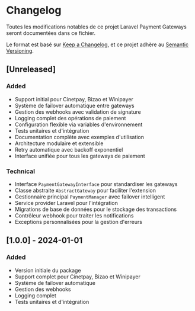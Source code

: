 # Changelog

Toutes les modifications notables de ce projet Laravel Payment Gateways seront documentées dans ce fichier.

Le format est basé sur [Keep a Changelog](https://keepachangelog.com/fr/1.0.0/),
et ce projet adhère au [Semantic Versioning](https://semver.org/spec/v2.0.0.html).

## [Unreleased]

### Added
- Support initial pour Cinetpay, Bizao et Winipayer
- Système de failover automatique entre gateways
- Gestion des webhooks avec validation de signature
- Logging complet des opérations de paiement
- Configuration flexible via variables d'environnement
- Tests unitaires et d'intégration
- Documentation complète avec exemples d'utilisation
- Architecture modulaire et extensible
- Retry automatique avec backoff exponentiel
- Interface unifiée pour tous les gateways de paiement

### Technical
- Interface `PaymentGatewayInterface` pour standardiser les gateways
- Classe abstraite `AbstractGateway` pour faciliter l'extension
- Gestionnaire principal `PaymentManager` avec failover intelligent
- Service provider Laravel pour l'intégration
- Migrations de base de données pour le stockage des transactions
- Contrôleur webhook pour traiter les notifications
- Exceptions personnalisées pour la gestion d'erreurs

## [1.0.0] - 2024-01-01

### Added
- Version initiale du package
- Support complet pour Cinetpay, Bizao et Winipayer
- Système de failover automatique
- Gestion des webhooks
- Logging complet
- Tests unitaires et d'intégration
